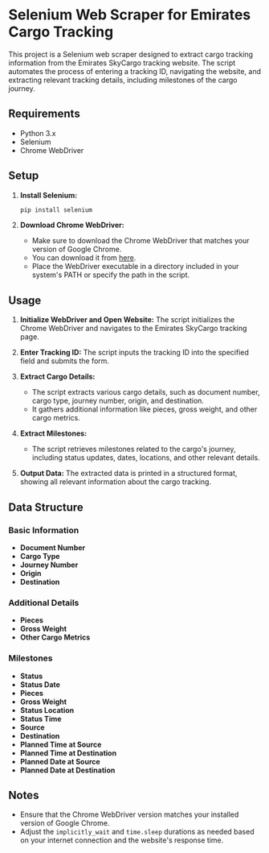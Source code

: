 # Selenium Web Scraper for Emirates Cargo Tracking

This project is a Selenium web scraper designed to extract cargo tracking information from the Emirates SkyCargo tracking website. The script automates the process of entering a tracking ID, navigating the website, and extracting relevant tracking details, including milestones of the cargo journey.

## Requirements

- Python 3.x
- Selenium
- Chrome WebDriver

## Setup

1. **Install Selenium:**
   ```bash
   pip install selenium
   ```

2. **Download Chrome WebDriver:**
   - Make sure to download the Chrome WebDriver that matches your version of Google Chrome.
   - You can download it from [here](https://sites.google.com/a/chromium.org/chromedriver/).
   - Place the WebDriver executable in a directory included in your system's PATH or specify the path in the script.

## Usage

1. **Initialize WebDriver and Open Website:**
   The script initializes the Chrome WebDriver and navigates to the Emirates SkyCargo tracking page.

2. **Enter Tracking ID:**
   The script inputs the tracking ID into the specified field and submits the form.

3. **Extract Cargo Details:**
   - The script extracts various cargo details, such as document number, cargo type, journey number, origin, and destination.
   - It gathers additional information like pieces, gross weight, and other cargo metrics.

4. **Extract Milestones:**
   - The script retrieves milestones related to the cargo's journey, including status updates, dates, locations, and other relevant details.

5. **Output Data:**
   The extracted data is printed in a structured format, showing all relevant information about the cargo tracking.

## Data Structure

### Basic Information
- **Document Number**
- **Cargo Type**
- **Journey Number**
- **Origin**
- **Destination**

### Additional Details
- **Pieces**
- **Gross Weight**
- **Other Cargo Metrics**

### Milestones
- **Status**
- **Status Date**
- **Pieces**
- **Gross Weight**
- **Status Location**
- **Status Time**
- **Source**
- **Destination**
- **Planned Time at Source**
- **Planned Time at Destination**
- **Planned Date at Source**
- **Planned Date at Destination**

## Notes

- Ensure that the Chrome WebDriver version matches your installed version of Google Chrome.
- Adjust the `implicitly_wait` and `time.sleep` durations as needed based on your internet connection and the website's response time.

